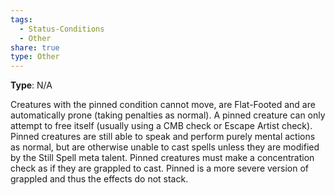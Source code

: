 ```yaml
---
tags:
  - Status-Conditions
  - Other
share: true
type: Other
---
```


**Type**: N/A

Creatures with the pinned condition cannot move, are Flat-Footed and are automatically prone (taking penalties as normal). A pinned creature can only attempt to free itself (usually using a CMB check or Escape Artist check). Pinned creatures are still able to speak and perform purely mental actions as normal, but are otherwise unable to cast spells unless they are modified by the Still Spell meta talent. Pinned creatures must make a concentration check as if they are grappled to cast. Pinned is a more severe version of grappled and thus the effects do not stack.